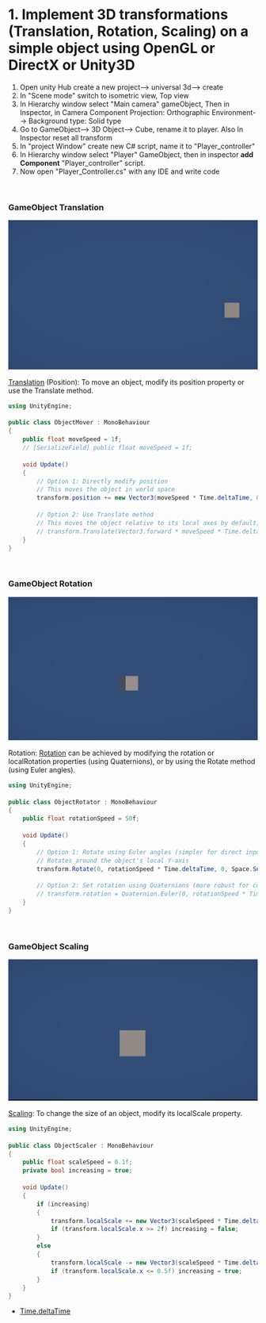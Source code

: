 # 1. Implement 3D transformations (Translation, Rotation, Scaling) on a simple object using OpenGL or DirectX or Unity3D

1. Open unity Hub create a new project--> universal 3d--> create
1. In "Scene mode" switch to isometric view, Top view
1. In Hierarchy window select "Main camera" gameObject, Then in Inspector, in Camera Component
   Projection: Orthographic
   Environment--> Background type: Solid type
1. Go to GameObject--> 3D Object--> Cube, rename it to player. Also In Inspector reset all transform
1. In "project Window" create new C# script, name it to "Player_controller"
1. In Hierarchy window select "Player" GameObject, then in inspector **add Component** "Player_controller" script.
1. Now open "Player_Controller.cs" with any IDE and write code

<br>

### GameObject Translation

<img src="../images/translate.png" width="700">

[Translation](https://docs.unity3d.com/ScriptReference/Transform.Translate.html) (Position): To move an object, modify its position property or use the Translate method.

```c#
using UnityEngine;

public class ObjectMover : MonoBehaviour
{
    public float moveSpeed = 1f;
    // [SerializeField] public float moveSpeed = 1f;

    void Update()
    {
        // Option 1: Directly modify position
        // This moves the object in world space
        transform.position += new Vector3(moveSpeed * Time.deltaTime, 0, 0);

        // Option 2: Use Translate method
        // This moves the object relative to its local axes by default, or world axes if Space.World is specified
        // transform.Translate(Vector3.forward * moveSpeed * Time.deltaTime, Space.Self);
    }
}
```

<br>

### GameObject Rotation

<img src="../images/rotate.png" width="700">

Rotation: [Rotation](https://docs.unity3d.com/ScriptReference/Transform.Rotate.html) can be achieved by modifying the rotation or localRotation properties (using Quaternions), or by using the Rotate method (using Euler angles).

```c#
using UnityEngine;

public class ObjectRotator : MonoBehaviour
{
    public float rotationSpeed = 50f;

    void Update()
    {
        // Option 1: Rotate using Euler angles (simpler for direct input)
        // Rotates around the object's local Y-axis
        transform.Rotate(0, rotationSpeed * Time.deltaTime, 0, Space.Self);

        // Option 2: Set rotation using Quaternions (more robust for complex rotations)
        // transform.rotation = Quaternion.Euler(0, rotationSpeed * Time.deltaTime, 0);
    }
}
```

<br>

### GameObject Scaling

<img src="../images/scale.png" width="700">

[Scaling](https://docs.unity3d.com/ScriptReference/Transform-localScale.html): To change the size of an object, modify its localScale property.

```c#
using UnityEngine;

public class ObjectScaler : MonoBehaviour
{
    public float scaleSpeed = 0.1f;
    private bool increasing = true;

    void Update()
    {
        if (increasing)
        {
            transform.localScale += new Vector3(scaleSpeed * Time.deltaTime, scaleSpeed * Time.deltaTime, scaleSpeed * Time.deltaTime);
            if (transform.localScale.x >= 2f) increasing = false;
        }
        else
        {
            transform.localScale -= new Vector3(scaleSpeed * Time.deltaTime, scaleSpeed * Time.deltaTime, scaleSpeed * Time.deltaTime);
            if (transform.localScale.x <= 0.5f) increasing = true;
        }
    }
}
```

- [Time.deltaTime](https://docs.unity3d.com/ScriptReference/Time-deltaTime.html)
